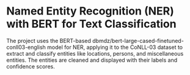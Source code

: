 # Named Entity Recognition (NER) with BERT for Text Classification

The project uses the BERT-based dbmdz/bert-large-cased-finetuned-conll03-english model for NER, applying it to the CoNLL-03 dataset to extract and classify entities like locations, persons, and miscellaneous entities. The entities are cleaned and displayed with their labels and confidence scores.
